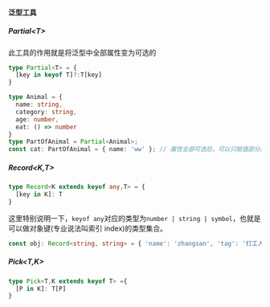 #### 泛型工具

##### Partial\<T>

此工具的作用就是将泛型中全部属性变为可选的

```typescript
type Partial<T> = {
  [key in keyof T]?:T[key]
}
```

```typescript
type Animal = {
  name: string,
  category: string,
  age: number,
  eat: () => number
}
type PartOfAnimal = Partial<Animal>;
const cat: PartOfAnimal = { name: 'ww' }; // 属性全部可选后，可以只赋值部分属性了
```

##### Record\<K,T>

```typescript
type Record<K extends keyof any,T> = {
  [key in K]: T
}
```

这里特别说明一下，`keyof any`对应的类型为`number | string | symbol`，也就是可以做对象键(专业说法叫索引 index)的类型集合。

```typescript
const obj: Record<string, string> = { 'name': 'zhangsan', 'tag': '打工人' }
```

##### Pick\<T,K>

```typescript
type Pick<T,K extends keyof T> ={
  [P in K]: T[P]
}
```